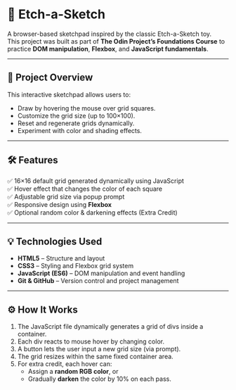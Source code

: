 # 🎨 Etch-a-Sketch

A browser-based sketchpad inspired by the classic Etch-a-Sketch toy.  
This project was built as part of **The Odin Project’s Foundations Course** to practice **DOM manipulation**, **Flexbox**, and **JavaScript fundamentals**.

---

## 🧩 Project Overview

This interactive sketchpad allows users to:
- Draw by hovering the mouse over grid squares.
- Customize the grid size (up to 100×100).
- Reset and regenerate grids dynamically.
- Experiment with color and shading effects.

---

## 🛠️ Features

✅ 16×16 default grid generated dynamically using JavaScript  
✅ Hover effect that changes the color of each square  
✅ Adjustable grid size via popup prompt  
✅ Responsive design using **Flexbox**  
✅ Optional random color & darkening effects (Extra Credit)  

---

## 💡 Technologies Used

- **HTML5** – Structure and layout  
- **CSS3** – Styling and Flexbox grid system  
- **JavaScript (ES6)** – DOM manipulation and event handling  
- **Git & GitHub** – Version control and project management  

---

## ⚙️ How It Works

1. The JavaScript file dynamically generates a grid of divs inside a container.
2. Each div reacts to mouse hover by changing color.
3. A button lets the user input a new grid size (via prompt).
4. The grid resizes within the same fixed container area.
5. For extra credit, each hover can:
   - Assign a **random RGB color**, or  
   - Gradually **darken** the color by 10% on each pass.
